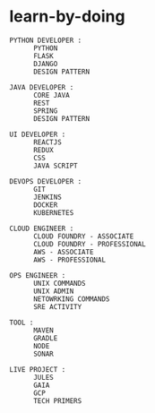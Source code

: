# learn-by-doing


    PYTHON DEVELOPER : 
          PYTHON
          FLASK
          DJANGO  
          DESIGN PATTERN    
          
    JAVA DEVELOPER :
          CORE JAVA 
          REST 
          SPRING 
          DESIGN PATTERN
                    
    UI DEVELOPER :    
          REACTJS 
          REDUX
          CSS
          JAVA SCRIPT
        
    DEVOPS DEVELOPER :
          GIT
          JENKINS
          DOCKER
          KUBERNETES
      
    CLOUD ENGINEER :
          CLOUD FOUNDRY - ASSOCIATE
          CLOUD FOUNDRY - PROFESSIONAL 
          AWS - ASSOCIATE  
          AWS - PROFESSIONAL
          
    OPS ENGINEER :
          UNIX COMMANDS
          UNIX ADMIN
          NETOWRKING COMMANDS
          SRE ACTIVITY
          
    TOOL :
          MAVEN
          GRADLE
          NODE 
          SONAR 
                    
    LIVE PROJECT :
          JULES 
          GAIA
          GCP 
          TECH PRIMERS